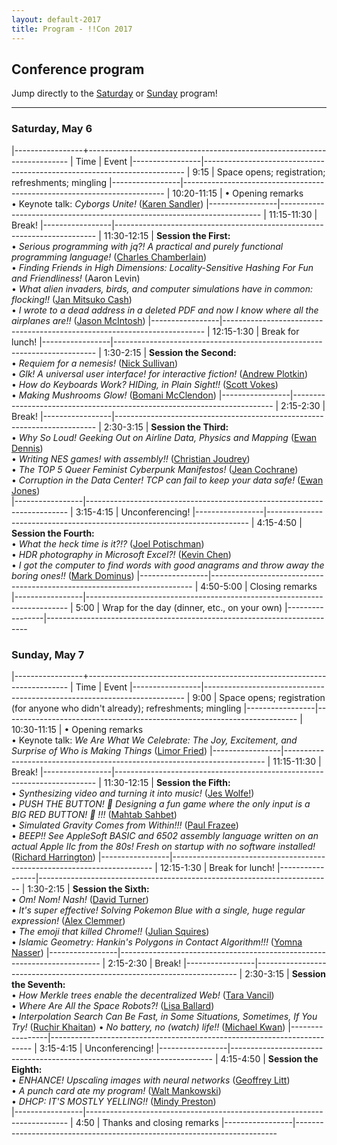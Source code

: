 ```yaml
---
layout: default-2017
title: Program - !!Con 2017
---
```

          
## Conference program

Jump directly to the [Saturday](#saturday) or [Sunday](#sunday) program!

---

<a name="saturday"></a>

### Saturday, May 6

<div class="scheduletable">

|-----------------+-------------------------------------------------------------------------
| Time            | Event
|-----------------|-------------------------------------------------------------------------
| 9:15            | Space opens; registration; refreshments; mingling
|-----------------|-------------------------------------------------------------------------
| 10:20-11:15     | &bull; Opening remarks <br /> &bull; Keynote talk: *Cyborgs Unite!* ([Karen Sandler](speakers.html#karen-sandler))
|-----------------|-------------------------------------------------------------------------
| 11:15-11:30     | Break!
|-----------------|-------------------------------------------------------------------------
| 11:30-12:15     | **Session the First:** <br /> &bull; *Serious programming with jq?! A practical and purely functional programming language!* ([Charles Chamberlain](speakers.html#charles-chamberlain))<br /> &bull; *Finding Friends in High Dimensions: Locality-Sensitive Hashing For Fun and Friendliness!* (Aaron Levin[](speakers.html#aaron-levin))<br /> &bull; *What alien invaders, birds, and computer simulations have in common: flocking!!* ([Jan Mitsuko Cash](speakers.html#jan-mitsuko-cash))<br /> &bull; *I wrote to a dead address in a deleted PDF and now I know where all the airplanes are!!* ([Jason McIntosh](speakers.html#jason-mcintosh))
|-----------------|-------------------------------------------------------------------------
| 12:15-1:30      | Break for lunch!
|-----------------|-------------------------------------------------------------------------
| 1:30-2:15       | **Session the Second:** <br /> &bull; *Requiem for a nemesis!* ([Nick Sullivan](speakers.html#nick-sullivan))<br /> &bull; *Glk! A universal user interface! for interactive fiction!* ([Andrew Plotkin](speakers.html#andrew-plotkin))<br /> &bull; *How do Keyboards Work? HIDing, in Plain Sight!!* ([Scott Vokes](speakers.html#scott-vokes))<br /> &bull; *Making Mushrooms Glow!* ([Bomani McClendon](speakers.html#bomani-mcclendon))
|-----------------|-------------------------------------------------------------------------
| 2:15-2:30       | Break!
|-----------------|-------------------------------------------------------------------------
| 2:30-3:15       | **Session the Third:** <br /> &bull; *Why So Loud! Geeking Out on Airline Data, Physics and Mapping* ([Ewan Dennis](speakers.html#ewan-dennis))<br /> &bull; *Writing NES games! with assembly!!* ([Christian Joudrey](speakers.html#christian-joudrey))<br /> &bull; *The TOP 5 Queer Feminist Cyberpunk Manifestos!* ([Jean Cochrane](speakers.html#jean-cochrane))<br /> &bull; *Corruption in the Data Center! TCP can fail to keep your data safe!* ([Ewan Jones](speakers.html#evan-jones))<br />
|-----------------|-------------------------------------------------------------------------
| 3:15-4:15       | Unconferencing!
|-----------------|-------------------------------------------------------------------------
| 4:15-4:50       | **Session the Fourth:** <br /> &bull; *What the heck time is it?!?* ([Joel Potischman](speakers.html#joel-potischman))<br /> &bull; *HDR photography in Microsoft Excel?!* ([Kevin Chen](speakers.html#kevin-chen))<br /> &bull; *I got the computer to find words with good anagrams and throw away the boring ones!!* ([Mark Dominus](speakers.html#mark-dominus))
|-----------------|-------------------------------------------------------------------------
| 4:50-5:00       | Closing remarks
|-----------------|-------------------------------------------------------------------------
| 5:00            | Wrap for the day (dinner, etc., on your own)
|-----------------|-------------------------------------------------------------------------

</div>

<a name="sunday"></a>

### Sunday, May 7

<div class="scheduletable">

|-----------------+-------------------------------------------------------------------------
| Time            | Event
|-----------------|-------------------------------------------------------------------------
| 9:00            | Space opens; registration (for anyone who didn't already); refreshments; mingling
|-----------------|-------------------------------------------------------------------------
| 10:30-11:15     | &bull; Opening remarks <br /> &bull; Keynote talk: *We Are What We Celebrate: The Joy, Excitement, and Surprise of Who is Making Things* ([Limor Fried](speakers.html#limor-fried))
|-----------------|-------------------------------------------------------------------------
| 11:15-11:30     | Break!
|-----------------|-------------------------------------------------------------------------
| 11:30-12:15     | **Session the Fifth:** <br /> &bull; *Synthesizing video and turning it into music!* ([Jes Wolfe!](speakers.html#jes-wolfe!))<br /> &bull; *PUSH THE BUTTON! 🔴 Designing a fun game where the only input is a BIG RED BUTTON! 🔴 !!!* ([Mahtab Sahbet](speakers.html#mahtab-sahbet))<br /> &bull; *Simulated Gravity Comes from Within!!!* ([Paul Frazee](speakers.html#paul-frazee))<br /> &bull; *BEEP!! See AppleSoft BASIC and 6502 assembly language written on an actual Apple IIc from the 80s! Fresh on startup with no software installed!* ([Richard Harrington](speakers.html#richard-harrington))
|-----------------|-------------------------------------------------------------------------
| 12:15-1:30      | Break for lunch!
|-----------------|-------------------------------------------------------------------------
| 1:30-2:15       | **Session the Sixth:** <br /> &bull; *Om! Nom! Nash!* ([David Turner](speakers.html#david-turner))<br /> &bull; *It's super effective! Solving Pokemon Blue with a single, huge regular expression!* ([Alex Clemmer](speakers.html#alex-clemmer))<br /> &bull; *The emoji that killed Chrome!!* ([Julian Squires](speakers.html#julian-squires))<br /> &bull; *Islamic Geometry: Hankin's Polygons in Contact Algorithm!!!* ([Yomna Nasser](speakers.html#yomna-nasser))
|-----------------|-------------------------------------------------------------------------
| 2:15-2:30       | Break!
|-----------------|-------------------------------------------------------------------------
| 2:30-3:15       | **Session the Seventh:** <br /> &bull; *How Merkle trees enable the decentralized Web!* ([Tara Vancil](speakers.html#tara-vancil))<br /> &bull; *Where Are All the Space Robots?!* ([Lisa Ballard](speakers.html#lisa-ballard))<br /> &bull; *Interpolation Search Can Be Fast, in Some Situations, Sometimes, If You Try!* ([Ruchir Khaitan](speakers.html#ruchir-kaitan)) &bull; *No battery, no (watch) life!!* ([Michael Kwan](speakers.html#michael-kwan))
|-----------------|-------------------------------------------------------------------------
| 3:15-4:15       | Unconferencing!
|-----------------|-------------------------------------------------------------------------
| 4:15-4:50       | **Session the Eighth:** <br /> &bull; *ENHANCE! Upscaling images with neural networks* ([Geoffrey Litt](speakers.html#geoffret-litt))<br /> &bull; *A punch card ate my program!* ([Walt Mankowski](speakers.html#walt-mankowski))<br /> &bull; *DHCP: IT'S MOSTLY YELLING!!* ([Mindy Preston](speakers.html#mindy-preston))<br />
|-----------------|-------------------------------------------------------------------------
| 4:50            | Thanks and closing remarks
|-----------------|-------------------------------------------------------------------------

</div>





